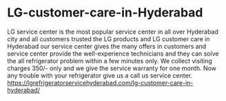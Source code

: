 # LG-customer-care-in-Hyderabad
 LG service center is the most popular service center in all over Hyderabad city and all customers trusted the LG products and LG customer care in Hyderabad our service center gives the many offers in customers and service center provide the well-experience technicians and they can solve the all refrigerator problem within a few minutes only. We collect visiting charges 350/- only and we give the service warranty for one month. Now any trouble with your refrigerator give us a call us service center. https://lgrefrigeratorservicehyderabad.com/lg-customer-care-in-hyderabad/

